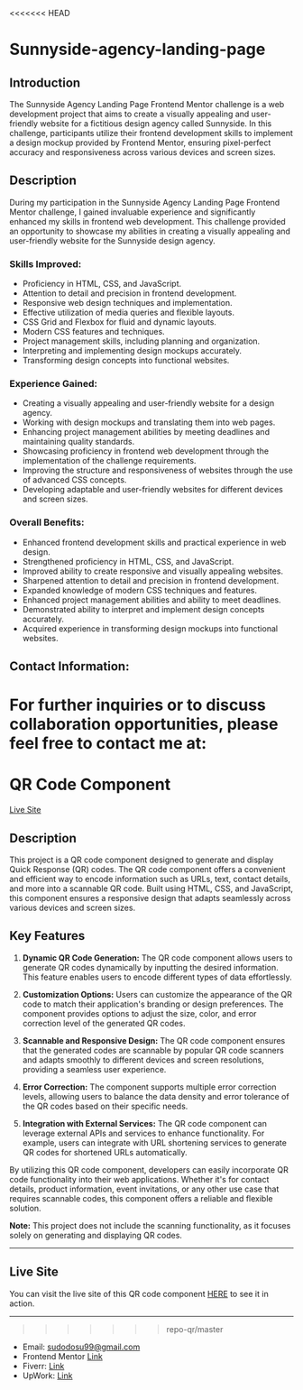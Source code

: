 <<<<<<< HEAD
# Sunnyside-agency-landing-page

## Introduction

The Sunnyside Agency Landing Page Frontend Mentor challenge is a web development project that aims to create a visually appealing and user-friendly website for a fictitious design agency called Sunnyside. In this challenge, participants utilize their frontend development skills to implement a design mockup provided by Frontend Mentor, ensuring pixel-perfect accuracy and responsiveness across various devices and screen sizes.

## Description

During my participation in the Sunnyside Agency Landing Page Frontend Mentor challenge, I gained invaluable experience and significantly enhanced my skills in frontend web development. This challenge provided an opportunity to showcase my abilities in creating a visually appealing and user-friendly website for the Sunnyside design agency.

### **Skills Improved:**

- Proficiency in HTML, CSS, and JavaScript.
- Attention to detail and precision in frontend development.
- Responsive web design techniques and implementation.
- Effective utilization of media queries and flexible layouts.
- CSS Grid and Flexbox for fluid and dynamic layouts.
- Modern CSS features and techniques.
- Project management skills, including planning and organization.
- Interpreting and implementing design mockups accurately.
- Transforming design concepts into functional websites.

### **Experience Gained:**

- Creating a visually appealing and user-friendly website for a design agency.
- Working with design mockups and translating them into web pages.
- Enhancing project management abilities by meeting deadlines and maintaining quality standards.
- Showcasing proficiency in frontend web development through the implementation of the challenge requirements.
- Improving the structure and responsiveness of websites through the use of advanced CSS concepts.
- Developing adaptable and user-friendly websites for different devices and screen sizes.

### **Overall Benefits:**

- Enhanced frontend development skills and practical experience in web design.
- Strengthened proficiency in HTML, CSS, and JavaScript.
- Improved ability to create responsive and visually appealing websites.
- Sharpened attention to detail and precision in frontend development.
- Expanded knowledge of modern CSS techniques and features.
- Enhanced project management abilities and ability to meet deadlines.
- Demonstrated ability to interpret and implement design concepts accurately.
- Acquired experience in transforming design mockups into functional websites.

## Contact Information:
For further inquiries or to discuss collaboration opportunities, please feel free to contact me at:
=======
# QR Code Component

[Live Site](https://qr-code-component-theta-two.vercel.app/)

## Description

This project is a QR code component designed to generate and display Quick Response (QR) codes. The QR code component offers a convenient and efficient way to encode information such as URLs, text, contact details, and more into a scannable QR code. Built using HTML, CSS, and JavaScript, this component ensures a responsive design that adapts seamlessly across various devices and screen sizes.

## Key Features

1. **Dynamic QR Code Generation:** The QR code component allows users to generate QR codes dynamically by inputting the desired information. This feature enables users to encode different types of data effortlessly.

2. **Customization Options:** Users can customize the appearance of the QR code to match their application's branding or design preferences. The component provides options to adjust the size, color, and error correction level of the generated QR codes.

3. **Scannable and Responsive Design:** The QR code component ensures that the generated codes are scannable by popular QR code scanners and adapts smoothly to different devices and screen resolutions, providing a seamless user experience.

4. **Error Correction:** The component supports multiple error correction levels, allowing users to balance the data density and error tolerance of the QR codes based on their specific needs.

5. **Integration with External Services:** The QR code component can leverage external APIs and services to enhance functionality. For example, users can integrate with URL shortening services to generate QR codes for shortened URLs automatically.

By utilizing this QR code component, developers can easily incorporate QR code functionality into their web applications. Whether it's for contact details, product information, event invitations, or any other use case that requires scannable codes, this component offers a reliable and flexible solution.

**Note:** This project does not include the scanning functionality, as it focuses solely on generating and displaying QR codes.

---

## Live Site

You can visit the live site of this QR code component [HERE](https://qr-code-component-theta-two.vercel.app/) to see it in action.

---
>>>>>>> repo-qr/master

- Email: [sudodosu99@gmail.com](sudodosu99@gmail.com)
- Frontend Mentor [Link](https://www.frontendmentor.io/profile/SudodoSu)
- Fiverr: [Link](https://www.fiverr.com/gatox5?up_rollout=true)
- UpWork: [Link](https://www.upwork.com/freelancers/~017698f5d532009344)
